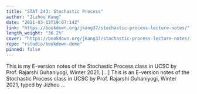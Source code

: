 ```yaml
---
title: "STAT 243: Stochastic Process"
author: "Jizhou Kang"
date: "2021-03-12T19:07:14Z"
link: "https://bookdown.org/jkang37/stochastic-process-lecture-notes/"
length_weight: "36.2%"
cover: "https://bookdown.org/jkang37/stochastic-process-lecture-notes/images/cover.jpg"
repo: "rstudio/bookdown-demo"
pinned: false
---
```


This is my E-version notes of the Stochastic Process class in UCSC by Prof. Rajarshi Guhaniyogi, Winter 2021. [...] This is an E-version notes of the Stochastic Process class in UCSC by Prof. Rajarshi Guhaniyogi, Winter 2021, typed by Jizhou ...
